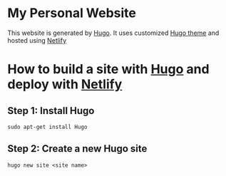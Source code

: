 # My Personal Website

This website is generated by [Hugo](https://github.com/gohugoio/hugo). It uses customized [Hugo theme](https://themes.gohugo.io/loveit/) and hosted using [Netlify](https://www.netlify.com/)






# How to build a site with [Hugo](https://github.com/gohugoio/hugo) and deploy with [Netlify](https://www.netlify.com/)

## Step 1: Install Hugo
```shell
sudo apt-get install Hugo
```

## Step 2: Create a new Hugo site
```shell
hugo new site <site name>
```

